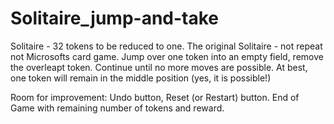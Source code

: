 # Solitaire_jump-and-take
Solitaire - 32 tokens to be reduced to one.
The original Solitaire - not repeat not Microsofts card game.
Jump over one token into an empty field, remove the overleapt token.
Continue until no more moves are possible.
At best, one token will remain in the middle position (yes, it is possible!)

Room for improvement: Undo button, Reset (or Restart) button.
End of Game with remaining number of tokens and reward.

